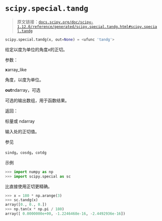 # `scipy.special.tandg`

> 原文链接：[`docs.scipy.org/doc/scipy-1.12.0/reference/generated/scipy.special.tandg.html#scipy.special.tandg`](https://docs.scipy.org/doc/scipy-1.12.0/reference/generated/scipy.special.tandg.html#scipy.special.tandg)

```py
scipy.special.tandg(x, out=None) = <ufunc 'tandg'>
```

给定以度为单位的角度*x*的正切。

参数：

**x**array_like

角度，以度为单位。

**out**ndarray，可选

可选的输出数组，用于函数结果。

返回：

标量或 ndarray

输入处的正切值。

参见

`sindg`，`cosdg`，`cotdg`

示例

```py
>>> import numpy as np
>>> import scipy.special as sc 
```

比直接使用正切更精确。

```py
>>> x = 180 * np.arange(3)
>>> sc.tandg(x)
array([0., 0., 0.])
>>> np.tan(x * np.pi / 180)
array([ 0.0000000e+00, -1.2246468e-16, -2.4492936e-16]) 
```
